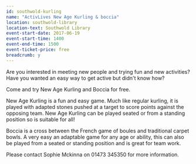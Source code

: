 ```yaml
---
id: southwold-kurling
name: "ActivLives New Age Kurling & boccia"
location: southwold-library
location-text: Southwold Library
event-start-date: 2017-06-19
event-start-time: 1400
event-end-time: 1500
event-ticket-price: free
breadcrumb: y
---
```


Are you interested in meeting new people and trying fun and new activities? Have you wanted an easy way to get active but didn't know how?

Come and try New Age Kurling and Boccia for free.

New Age Kurling is a fun and easy game. Much like regular kurling, it is played with adapted stones pushed at a target to score points against the opposing team. New Age Kurling can be played seated or from a standing position so is suitable for all!

Boccia is a cross between the French game of boules and traditional carpet bowls. A very easy an adaptable game for any age or ability, this can also be played from a seated or standing position and is great for team work.

Please contact Sophie Mckinna on 01473 345350 for more information.
